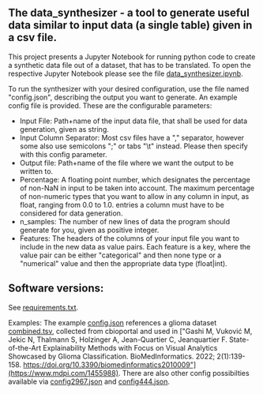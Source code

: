 The data_synthesizer - a tool to generate useful data similar to input data (a single table) given in a csv file.
-


This project presents a Jupyter Notebook for running python code to create a synthetic data file out of a dataset, that has to be translated. 
To open the respective Jupyter Notebook please see the file [data_synthesizer.ipynb](https://github.com/dude2033/data_synthesizer/blob/master/data_synthesizer.ipynb).


To run the synthesizer with your desired configuration, use the file named "config.json", describing the output you want to generate.
An example config file is provided.
These are the configurable parameters:


* Input File: Path+name of the input data file, that shall be used for data generation, given as string. 
* Input Column Separator: Most csv files have a "," separator, however some also use semicolons ";" or tabs "\t" instead. Please then specify with this config parameter.
* Output file: Path+name of the file where we want the output to be written to.
* Percentage: A floating point number, which designates the percentage of non-NaN in input to be taken into account. The maximum percentage of non-numeric types that you want to allow in any column in input, as float, ranging from 0.0 to 1.0.
entries a column must have to be considered for data generation. 
* n_samples: The number of new lines of data the program should generate for you, given as positive integer.
* Features: The headers of the columns of your input file you want to include in the new data as value pairs. Each feature is a key, where the value pair can be either "categorical" and then none type or a "numerical" value and then the appropriate data type (float|int). 


Software versions:
-
See [requirements.txt](https://github.com/dude2033/data_synthesizer/blob/master/requirements.txt).

Examples:
The example [config.json](https://github.com/dude2033/data_synthesizer/blob/master/config.json) references a glioma dataset [combined.tsv](https://github.com/dude2033/data_synthesizer/blob/master/combined.tsv), collected from cbioportal and used in ["Gashi M, Vuković M, Jekic N, Thalmann S, Holzinger A, Jean-Quartier C, Jeanquartier F. State-of-the-Art Explainability Methods with Focus on Visual Analytics Showcased by Glioma Classification. BioMedInformatics. 2022; 2(1):139-158. https://doi.org/10.3390/biomedinformatics2010009"](https://www.mdpi.com/1455988).
There are also other config possibilties available via [config2967.json](https://github.com/dude2033/data_synthesizer/blob/master/config2967.json) and [config444.json](https://github.com/dude2033/data_synthesizer/blob/master/config444.json).
